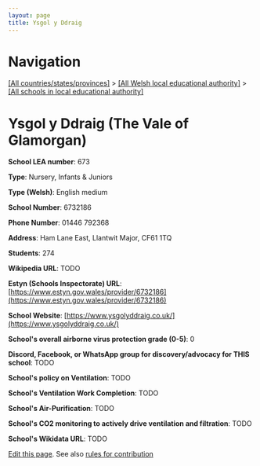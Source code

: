 ```yaml
---
layout: page
title: Ysgol y Ddraig
---
```

# Navigation

[[All countries/states/provinces]](../../..) > [[All Welsh local educational authority]](../..) > [[All schools in local educational authority]](..)

# Ysgol y Ddraig (The Vale of Glamorgan)

**School LEA number**: 673

**Type**: Nursery, Infants & Juniors

**Type (Welsh)**: English medium

**School Number**: 6732186

**Phone Number**: 01446 792368

**Address**: Ham Lane East, Llantwit Major, CF61 1TQ

**Students**: 274

**Wikipedia URL**: TODO

**Estyn (Schools Inspectorate) URL**: [https://www.estyn.gov.wales/provider/6732186](https://www.estyn.gov.wales/provider/6732186)

**School Website**: [https://www.ysgolyddraig.co.uk/](https://www.ysgolyddraig.co.uk/)

**School's overall airborne virus protection grade (0-5)**: 0

**Discord, Facebook, or WhatsApp group for discovery/advocacy for THIS school**: TODO

**School's policy on Ventilation**: TODO

**School's Ventilation Work Completion**: TODO

**School's Air-Purification**: TODO

**School's CO2 monitoring to actively drive ventilation and filtration**: TODO

**School's Wikidata URL**: TODO




[Edit this page](https://github.com/ventilate-schools/Wales/edit/prif/./The_Vale_of_Glamorgan/Ysgol_y_Ddraig.md). See also [rules for contribution](../../../contribution-rules/)